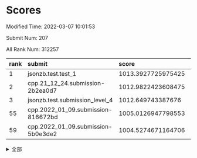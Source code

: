# Scores

Modified Time: 2022-03-07 10:01:53

Submit Num: 207

All Rank Num: 312257

| rank |               submit               |       score        |       sigma        | pk_num |
| :--- | :--------------------------------- | :----------------- | :----------------- | :----- |
| 1    | jsonzb.test.test_1                 | 1013.3927725975425 | 0.8242736052451926 | 6036   |
| 2    | cpp.21_12_24.submission-2b2ea0d7   | 1012.9822423608475 | 0.7914659993369823 | 6033   |
| 3    | jsonzb.test.submission_level_4     | 1012.649743387676  | 0.82777515682358   | 6031   |
| 55   | cpp.2022_01_09.submission-816672bd | 1005.0126947798553 | 0.7242187819410557 | 6039   |
| 59   | cpp.2022_01_09.submission-5b0e3de2 | 1004.5274671164706 | 0.7331896710602495 | 6034   |


<details>
<summary>全部</summary>

| rank |                 submit                 |       score        |       sigma        | pk_num |
| :--- | :------------------------------------- | :----------------- | :----------------- | :----- |
| 1    | jsonzb.test.test_1                     | 1013.3927725975425 | 0.8242736052451926 | 6036   |
| 2    | cpp.21_12_24.submission-2b2ea0d7       | 1012.9822423608475 | 0.7914659993369823 | 6033   |
| 3    | jsonzb.test.submission_level_4         | 1012.649743387676  | 0.82777515682358   | 6031   |
| 4    | gobigger.level_3.submission_level_3_36 | 1011.1980100744806 | 0.7794498148306662 | 6038   |
| 5    | gobigger.level_3.submission_level_3_19 | 1010.9352630337143 | 0.7502038568476684 | 6034   |
| 6    | gobigger.level_3.submission_level_3_22 | 1010.9259826787652 | 0.7745544847590188 | 6032   |
| 7    | gobigger.level_3.submission_level_3_42 | 1010.6467715505586 | 0.762915295488048  | 6037   |
| 8    | gobigger.level_3.submission_level_3_10 | 1010.6033047805767 | 0.7399474393821271 | 6037   |
| 9    | gobigger.level_3.submission_level_3_46 | 1010.5963645730528 | 0.7599870623285152 | 6034   |
| 10   | gobigger.level_3.submission_level_3_6  | 1010.554066453855  | 0.750990920009031  | 6029   |
| 11   | gobigger.level_3.submission_level_3_45 | 1010.4564762437343 | 0.7661777166410602 | 6036   |
| 12   | gobigger.level_3.submission_level_3_44 | 1010.3900279814799 | 0.7721083575535702 | 6034   |
| 13   | gobigger.level_3.submission_level_3_1  | 1010.3795855912191 | 0.763770706906992  | 6038   |
| 14   | gobigger.level_3.submission_level_3_39 | 1010.3328907362277 | 0.772961318925763  | 6039   |
| 15   | gobigger.level_3.submission_level_3_21 | 1010.3277148018379 | 0.7844439547775617 | 6025   |
| 16   | gobigger.level_3.submission_level_3_2  | 1010.3225375743167 | 0.7505621698467755 | 6033   |
| 17   | gobigger.level_3.submission_level_3_9  | 1010.2679941371209 | 0.7899740102053905 | 6032   |
| 18   | gobigger.level_3.submission_level_3_11 | 1010.206119907388  | 0.7802997281417996 | 6032   |
| 19   | gobigger.level_3.submission_level_3_49 | 1010.1794834887282 | 0.7499268504639491 | 6030   |
| 20   | gobigger.level_3.submission_level_3_41 | 1010.0991891069616 | 0.7470352398101319 | 6034   |
| 21   | gobigger.level_3.submission_level_3_17 | 1010.0892555099059 | 0.7572318569377583 | 6036   |
| 22   | gobigger.level_3.submission_level_3_13 | 1010.0778973585859 | 0.7480381182636677 | 6031   |
| 23   | gobigger.level_3.submission_level_3_29 | 1009.988224208547  | 0.7476329388959527 | 6037   |
| 24   | gobigger.level_3.submission_level_3_27 | 1009.986259929256  | 0.748726367828032  | 6037   |
| 25   | gobigger.level_3.submission_level_3_25 | 1009.9219899422218 | 0.7686405945067556 | 6037   |
| 26   | gobigger.level_3.submission_level_3_14 | 1009.8544832798369 | 0.7630842302659755 | 6034   |
| 27   | gobigger.level_3.submission_level_3_38 | 1009.8221659878208 | 0.7578586408255743 | 6032   |
| 28   | gobigger.level_3.submission_level_3_23 | 1009.8125409645791 | 0.7424526268941882 | 6035   |
| 29   | gobigger.level_3.submission_level_3_31 | 1009.6974836646363 | 0.7618403959852297 | 6030   |
| 30   | gobigger.level_3.submission_level_3_0  | 1009.6254686458741 | 0.7317867907195293 | 6031   |
| 31   | gobigger.level_3.submission_level_3_43 | 1009.5931783115701 | 0.7512796232772441 | 6035   |
| 32   | gobigger.level_3.submission_level_3_16 | 1009.5257900355298 | 0.7591103139994316 | 6037   |
| 33   | gobigger.level_3.submission_level_3_34 | 1009.4413051205163 | 0.7463314184239345 | 6034   |
| 34   | gobigger.level_3.submission_level_3_4  | 1009.3270760453596 | 0.7642389672962957 | 6037   |
| 35   | gobigger.level_3.submission_level_3_7  | 1009.3176992474206 | 0.7729356407837343 | 6036   |
| 36   | gobigger.level_3.submission_level_3_32 | 1009.1326727065688 | 0.7358773637582561 | 6033   |
| 37   | gobigger.level_3.submission_level_3_37 | 1009.116946852104  | 0.7515696094856613 | 6033   |
| 38   | gobigger.level_3.submission_level_3_47 | 1009.1148234192971 | 0.7517588664275339 | 6036   |
| 39   | gobigger.level_3.submission_level_3_8  | 1009.0979760538537 | 0.7492546280154909 | 6030   |
| 40   | gobigger.level_3.submission_level_3_35 | 1009.0740313898002 | 0.7462924759967946 | 6033   |
| 41   | gobigger.level_3.submission_level_3_20 | 1009.0331478611741 | 0.7553599283342758 | 6035   |
| 42   | gobigger.level_3.submission_level_3_26 | 1008.922008999181  | 0.7704623347833378 | 6034   |
| 43   | gobigger.level_3.submission_level_3_48 | 1008.8652245590199 | 0.7497623093852146 | 6034   |
| 44   | gobigger.level_3.submission_level_3_15 | 1008.8112038722402 | 0.7508727682665263 | 6032   |
| 45   | gobigger.level_3.submission_level_3_33 | 1008.7686838074421 | 0.7450596388470725 | 6028   |
| 46   | gobigger.level_3.submission_level_3_40 | 1008.7209828416047 | 0.7313731201728094 | 6035   |
| 47   | gobigger.level_3.submission_level_3_3  | 1008.6408808227527 | 0.7652158515686602 | 6034   |
| 48   | gobigger.level_3.submission_level_3_18 | 1008.4016296896815 | 0.7383732926277992 | 6036   |
| 49   | gobigger.level_3.submission_level_3_5  | 1008.3886458805731 | 0.752522877823355  | 6031   |
| 50   | gobigger.level_3.submission_level_3_28 | 1008.3543644528917 | 0.7524154890864416 | 6029   |
| 51   | gobigger.level_3.submission_level_3_30 | 1008.256263931666  | 0.7607675004925328 | 6031   |
| 52   | gobigger.level_3.submission_level_3_12 | 1007.9084062733217 | 0.7432423569442798 | 6034   |
| 53   | gobigger.level_3.submission_level_3_24 | 1007.7408259617443 | 0.7268039641593603 | 6036   |
| 54   | gobigger.level_1.submission_level_1_10 | 1005.0770452055439 | 0.7167207319647958 | 6038   |
| 55   | cpp.2022_01_09.submission-816672bd     | 1005.0126947798553 | 0.7242187819410557 | 6039   |
| 56   | gobigger.level_1.submission_level_1_36 | 1004.987204928987  | 0.7337609195843381 | 6036   |
| 57   | gobigger.level_1.submission_level_1_12 | 1004.7297682452303 | 0.719893978708823  | 6032   |
| 58   | gobigger.level_1.submission_level_1_22 | 1004.5637144361839 | 0.7175926112758215 | 6035   |
| 59   | cpp.2022_01_09.submission-5b0e3de2     | 1004.5274671164706 | 0.7331896710602495 | 6034   |
| 60   | gobigger.level_1.submission_level_1_13 | 1004.4016825338952 | 0.7093857525579668 | 6028   |
| 61   | gobigger.level_1.submission_level_1_34 | 1004.3885933890928 | 0.7044818287314151 | 6036   |
| 62   | gobigger.level_1.submission_level_1_43 | 1004.3302924197741 | 0.7185408180071229 | 6033   |
| 63   | gobigger.level_1.submission_level_1_14 | 1004.252954684932  | 0.7218407548528506 | 6037   |
| 64   | gobigger.level_1.submission_level_1_31 | 1004.2226513718622 | 0.714372444242739  | 6035   |
| 65   | gobigger.level_1.submission_level_1_39 | 1004.2040163576568 | 0.7202990930236863 | 6031   |
| 66   | gobigger.level_1.submission_level_1_23 | 1004.1786622414671 | 0.7203648211600124 | 6035   |
| 67   | gobigger.level_1.submission_level_1_49 | 1004.1635465272828 | 0.7143352914606091 | 6033   |
| 68   | gobigger.level_1.submission_level_1_18 | 1004.0199304601003 | 0.7223623582418038 | 6036   |
| 69   | gobigger.level_1.submission_level_1_42 | 1004.0060257024438 | 0.711717459040565  | 6035   |
| 70   | gobigger.level_1.submission_level_1_0  | 1004.0048220696318 | 0.7032089472478708 | 6035   |
| 71   | gobigger.level_1.submission_level_1_20 | 1003.9518961393967 | 0.7143521548079674 | 6035   |
| 72   | gobigger.level_1.submission_level_1_5  | 1003.6050322637833 | 0.7172283186912658 | 6034   |
| 73   | gobigger.level_1.submission_level_1_4  | 1003.6020037764234 | 0.7166259294380911 | 6030   |
| 74   | gobigger.level_1.submission_level_1_3  | 1003.5508465119423 | 0.7226682672322503 | 6036   |
| 75   | gobigger.level_1.submission_level_1_27 | 1003.5131161578074 | 0.7094824182786788 | 6034   |
| 76   | gobigger.level_1.submission_level_1_40 | 1003.4367299512485 | 0.7117570137784882 | 6035   |
| 77   | gobigger.level_1.submission_level_1_41 | 1003.4159765410732 | 0.7218014773710398 | 6032   |
| 78   | gobigger.level_1.submission_level_1_6  | 1003.3958183285307 | 0.7136926381353004 | 6030   |
| 79   | gobigger.level_1.submission_level_1_24 | 1003.3645607242831 | 0.7274581746629316 | 6032   |
| 80   | gobigger.level_1.submission_level_1_38 | 1003.3514724917587 | 0.713287001851895  | 6036   |
| 81   | gobigger.level_1.submission_level_1_9  | 1003.2702517341874 | 0.7168197335042217 | 6033   |
| 82   | gobigger.level_1.submission_level_1_44 | 1003.2039043362781 | 0.7098635843127591 | 6034   |
| 83   | gobigger.level_1.submission_level_1_29 | 1003.1729904159643 | 0.7165875085452582 | 6030   |
| 84   | gobigger.level_1.submission_level_1_1  | 1003.1511811054537 | 0.7141050104631929 | 6034   |
| 85   | gobigger.level_1.submission_level_1_19 | 1003.1441008137375 | 0.7180421444413766 | 6037   |
| 86   | gobigger.level_1.submission_level_1_21 | 1003.1414602688964 | 0.7142967893101252 | 6034   |
| 87   | gobigger.level_1.submission_level_1_30 | 1003.1269080457623 | 0.7016897297596075 | 6037   |
| 88   | gobigger.level_1.submission_level_1_46 | 1003.10368418662   | 0.7193623308853835 | 6034   |
| 89   | gobigger.level_1.submission_level_1_15 | 1003.0979694056011 | 0.7095594559401266 | 6039   |
| 90   | gobigger.level_1.submission_level_1_2  | 1003.0848796646125 | 0.7180908943515864 | 6034   |
| 91   | gobigger.level_1.submission_level_1_48 | 1003.0831001105721 | 0.7157399734345541 | 6034   |
| 92   | gobigger.level_1.submission_level_1_47 | 1003.0824969143281 | 0.713150133274731  | 6031   |
| 93   | gobigger.level_1.submission_level_1_28 | 1003.0787570313498 | 0.7161100595160874 | 6034   |
| 94   | gobigger.level_1.submission_level_1_17 | 1003.0590149165115 | 0.7104006502685565 | 6031   |
| 95   | gobigger.level_1.submission_level_1_35 | 1002.9902324109545 | 0.7241747866582804 | 6034   |
| 96   | gobigger.level_1.submission_level_1_26 | 1002.9398854861615 | 0.7145990241864462 | 6033   |
| 97   | gobigger.level_1.submission_level_1_7  | 1002.7865200904743 | 0.7134432793219451 | 6032   |
| 98   | gobigger.level_1.submission_level_1_32 | 1002.6636192351003 | 0.7042213189944425 | 6033   |
| 99   | gobigger.level_1.submission_level_1_37 | 1002.6462608235166 | 0.7044227853351942 | 6037   |
| 100  | gobigger.level_1.submission_level_1_8  | 1002.5289282985357 | 0.7188155270109525 | 6031   |
| 101  | gobigger.level_1.submission_level_1_33 | 1002.2027122420601 | 0.7119124719236178 | 6035   |
| 102  | gobigger.level_1.submission_level_1_45 | 1002.132943888387  | 0.7088955748475725 | 6033   |
| 103  | gobigger.level_1.submission_level_1_16 | 1001.7875323075331 | 0.7095503091758113 | 6034   |
| 104  | gobigger.level_1.submission_level_1_25 | 1001.466648821612  | 0.7048979464668692 | 6031   |
| 105  | gobigger.level_1.submission_level_1_11 | 1001.3357024584358 | 0.7115738817531937 | 6034   |
| 106  | gobigger.random.submission_random_49   | 997.1229641837276  | 0.708163961588944  | 6029   |
| 107  | gobigger.random.submission_random_42   | 996.9584310708644  | 0.694475174598341  | 6038   |
| 108  | gobigger.random.submission_random_39   | 996.9045168929988  | 0.70354702220694   | 6031   |
| 109  | gobigger.random.submission_random_38   | 996.8650560426194  | 0.7157413000605954 | 6035   |
| 110  | gobigger.random.submission_random_32   | 996.8246656350246  | 0.7099604752338856 | 6038   |
| 111  | gobigger.random.submission_random_1    | 996.7781568655979  | 0.6969826133282329 | 6030   |
| 112  | gobigger.random.submission_random_33   | 996.6955163170642  | 0.7111214344490014 | 6036   |
| 113  | gobigger.random.submission_random_22   | 996.552036233792   | 0.7111941388528311 | 6034   |
| 114  | gobigger.random.submission_random_17   | 996.5077479858741  | 0.7219589551587092 | 6033   |
| 115  | gobigger.random.submission_random_28   | 996.400099855413   | 0.7137765750739171 | 6035   |
| 116  | gobigger.random.submission_random_6    | 996.3561278352497  | 0.7005759815803795 | 6030   |
| 117  | gobigger.random.submission_random_18   | 996.2755087081498  | 0.7094481615604459 | 6032   |
| 118  | gobigger.random.submission_random_16   | 996.2717163710422  | 0.710191446031792  | 6037   |
| 119  | gobigger.random.submission_random_25   | 996.2502611596034  | 0.7066159171730044 | 6037   |
| 120  | gobigger.random.submission_random_15   | 996.2195827174722  | 0.7010171416045694 | 6035   |
| 121  | gobigger.random.submission_random_31   | 996.217593749936   | 0.7135720737833365 | 6029   |
| 122  | gobigger.random.submission_random_30   | 996.1666372033301  | 0.7193283239332408 | 6031   |
| 123  | gobigger.random.submission_random_20   | 996.1425732619998  | 0.7060367072236806 | 6038   |
| 124  | gobigger.random.submission_random_7    | 996.0072460674672  | 0.7083287755380108 | 6031   |
| 125  | gobigger.random.submission_random_11   | 996.0015579123044  | 0.7176180373416655 | 6033   |
| 126  | gobigger.random.submission_random_44   | 995.9555628812958  | 0.7143616490629265 | 6033   |
| 127  | gobigger.random.submission_random_35   | 995.9551222829316  | 0.7152978784976044 | 6031   |
| 128  | gobigger.random.submission_random_24   | 995.9515921967036  | 0.7105394398521673 | 6032   |
| 129  | gobigger.random.submission_random_9    | 995.8938988083887  | 0.7170281255440151 | 6035   |
| 130  | gobigger.random.submission_random_2    | 995.8595568240086  | 0.7062385290052314 | 6035   |
| 131  | gobigger.random.submission_random_21   | 995.8241470720809  | 0.7024585890193634 | 6035   |
| 132  | gobigger.random.submission_random_13   | 995.815675450836   | 0.701095660043331  | 6031   |
| 133  | gobigger.random.submission_random_23   | 995.7957680084875  | 0.7111324631858639 | 6034   |
| 134  | gobigger.random.submission_random_45   | 995.7321416773616  | 0.7110824669612537 | 6034   |
| 135  | gobigger.random.submission_random_27   | 995.712207575327   | 0.7360555456522141 | 6037   |
| 136  | gobigger.random.submission_random_34   | 995.632984719651   | 0.7083233152155729 | 6032   |
| 137  | gobigger.random.submission_random_8    | 995.6236387377047  | 0.7168843567417694 | 6034   |
| 138  | gobigger.random.submission_random_26   | 995.6014783315139  | 0.7014245920684566 | 6036   |
| 139  | gobigger.level_2.submission_level_2_25 | 995.5877950994447  | 0.7204716133778405 | 6031   |
| 140  | gobigger.random.submission_random_43   | 995.5830973309199  | 0.7073240815891254 | 6039   |
| 141  | gobigger.random.submission_random_36   | 995.569639489296   | 0.7195277323918251 | 6033   |
| 142  | gobigger.random.submission_random_14   | 995.5691419532629  | 0.7164705010127764 | 6033   |
| 143  | gobigger.random.submission_random_41   | 995.5438418273153  | 0.711881656774521  | 6033   |
| 144  | gobigger.random.submission_random_3    | 995.483222686466   | 0.7159831053863666 | 6037   |
| 145  | gobigger.random.submission_random_12   | 995.4768616988125  | 0.7150880748859061 | 6035   |
| 146  | gobigger.random.submission_random_5    | 995.3309836244781  | 0.7133358471563739 | 6028   |
| 147  | gobigger.random.submission_random_37   | 995.0922777435895  | 0.702868747945467  | 6034   |
| 148  | gobigger.random.submission_random_46   | 995.0691177820814  | 0.7071257916331685 | 6037   |
| 149  | gobigger.random.submission_random_47   | 995.0284518631062  | 0.7104585512590817 | 6032   |
| 150  | gobigger.random.submission_random_29   | 995.0187480319894  | 0.7167730965382852 | 6030   |
| 151  | gobigger.random.submission_random_0    | 995.0175073910453  | 0.7120202890915893 | 6035   |
| 152  | gobigger.random.submission_random_19   | 994.9756731110147  | 0.7089809834579871 | 6036   |
| 153  | gobigger.random.submission_random_10   | 994.9521833186279  | 0.7124228391293062 | 6025   |
| 154  | gobigger.random.submission_random_4    | 994.9012112942717  | 0.7119496094609408 | 6030   |
| 155  | gobigger.random.submission_random_48   | 994.8641333610376  | 0.7171152969399757 | 6032   |
| 156  | gobigger.level_2.submission_level_2_5  | 994.8021073236406  | 0.7380498289555206 | 6036   |
| 157  | gobigger.level_2.submission_level_2_15 | 994.7837768485758  | 0.7349769141011069 | 6037   |
| 158  | gobigger.random.submission_random_40   | 994.5663033233644  | 0.7144734815127097 | 6033   |
| 159  | gobigger.level_2.submission_level_2_34 | 994.2728533968465  | 0.7075380585044012 | 6035   |
| 160  | gobigger.level_2.submission_level_2_10 | 994.240870239895   | 0.7274446500273932 | 6037   |
| 161  | gobigger.level_2.submission_level_2_41 | 994.10678455916    | 0.7296144871573158 | 6033   |
| 162  | gobigger.level_2.submission_level_2_19 | 993.6165933356064  | 0.7197373138534339 | 6032   |
| 163  | gobigger.level_2.submission_level_2_14 | 993.5692226574132  | 0.7301920464689131 | 6033   |
| 164  | gobigger.level_2.submission_level_2_32 | 993.462409492261   | 0.7336349933036544 | 6036   |
| 165  | gobigger.level_2.submission_level_2_47 | 993.3315090609706  | 0.7338865090446957 | 6038   |
| 166  | gobigger.level_2.submission_level_2_30 | 993.2907071027463  | 0.7328695263630903 | 6036   |
| 167  | gobigger.level_2.submission_level_2_22 | 993.2465741511829  | 0.7379563041021494 | 6037   |
| 168  | gobigger.level_2.submission_level_2_42 | 993.2106663878258  | 0.7366257208120252 | 6034   |
| 169  | gobigger.level_2.submission_level_2_26 | 992.8611994034193  | 0.7451595359869617 | 6032   |
| 170  | gobigger.level_2.submission_level_2_9  | 992.8515509523005  | 0.7309496774696744 | 6034   |
| 171  | gobigger.level_2.submission_level_2_7  | 992.8347133285757  | 0.7308339779362232 | 6037   |
| 172  | gobigger.level_2.submission_level_2_4  | 992.8326063514802  | 0.7363174368578396 | 6037   |
| 173  | gobigger.level_2.submission_level_2_24 | 992.7436689462403  | 0.751155850539311  | 6041   |
| 174  | gobigger.level_2.submission_level_2_45 | 992.6365901349017  | 0.7499157068629488 | 6031   |
| 175  | gobigger.level_2.submission_level_2_44 | 992.3935895397775  | 0.7355167439873994 | 6033   |
| 176  | gobigger.level_2.submission_level_2_28 | 992.3526342318501  | 0.7426676414406398 | 6036   |
| 177  | gobigger.level_2.submission_level_2_0  | 992.3218402666441  | 0.745484946301543  | 6029   |
| 178  | gobigger.level_2.submission_level_2_16 | 992.2698598210883  | 0.7308013203242851 | 6035   |
| 179  | gobigger.level_2.submission_level_2_43 | 992.2650757681137  | 0.7477624085607308 | 6035   |
| 180  | gobigger.level_2.submission_level_2_11 | 992.258010797081   | 0.740014545210391  | 6035   |
| 181  | gobigger.level_2.submission_level_2_17 | 992.2009588904284  | 0.7706148020791074 | 6037   |
| 182  | gobigger.level_2.submission_level_2_6  | 992.1755177822325  | 0.7413825060052612 | 6037   |
| 183  | gobigger.level_2.submission_level_2_20 | 992.014310390571   | 0.7277922473496066 | 6036   |
| 184  | gobigger.level_2.submission_level_2_13 | 991.9916710560943  | 0.7477874021295507 | 6037   |
| 185  | gobigger.level_2.submission_level_2_38 | 991.9421735195535  | 0.7519952076954018 | 6040   |
| 186  | gobigger.level_2.submission_level_2_37 | 991.8855250056482  | 0.7424828425833208 | 6031   |
| 187  | gobigger.level_2.submission_level_2_21 | 991.8789048817447  | 0.7362057969335796 | 6036   |
| 188  | gobigger.level_2.submission_level_2_1  | 991.8679161106774  | 0.7372612866925478 | 6034   |
| 189  | gobigger.level_2.submission_level_2_2  | 991.8249531810795  | 0.7331006477680831 | 6038   |
| 190  | gobigger.level_2.submission_level_2_18 | 991.8216908793148  | 0.7592195189663029 | 6035   |
| 191  | gobigger.level_2.submission_level_2_23 | 991.8152381016681  | 0.7494927165436829 | 6035   |
| 192  | gobigger.level_2.submission_level_2_49 | 991.7494722559488  | 0.7341187448335174 | 6038   |
| 193  | gobigger.level_2.submission_level_2_39 | 991.6378393353443  | 0.7567440513297394 | 6034   |
| 194  | gobigger.level_2.submission_level_2_33 | 991.6343994520073  | 0.7519597389549764 | 6034   |
| 195  | gobigger.level_2.submission_level_2_48 | 991.623815517475   | 0.7557559388482933 | 6033   |
| 196  | gobigger.level_2.submission_level_2_31 | 991.5903706209846  | 0.7597908448224241 | 6035   |
| 197  | gobigger.level_2.submission_level_2_3  | 991.4275092124655  | 0.7260150319074573 | 6031   |
| 198  | gobigger.level_2.submission_level_2_35 | 991.4255281590304  | 0.7470599376676474 | 6036   |
| 199  | gobigger.level_2.submission_level_2_8  | 991.3709984624381  | 0.7570924587659479 | 6032   |
| 200  | gobigger.level_2.submission_level_2_36 | 991.2557365372815  | 0.7558534717521259 | 6034   |
| 201  | gobigger.level_2.submission_level_2_12 | 991.0912610646023  | 0.7495760670806221 | 6035   |
| 202  | gobigger.level_2.submission_level_2_40 | 991.0831899274625  | 0.7419525283340819 | 6033   |
| 203  | gobigger.level_2.submission_level_2_29 | 990.9680007874189  | 0.763231462243323  | 6032   |
| 204  | gobigger.level_2.submission_level_2_46 | 990.8385419705972  | 0.7440944185308614 | 6034   |
| 205  | gobigger.level_2.submission_level_2_27 | 990.7395162087879  | 0.7421112374788064 | 6035   |
| 206  | gobigger.none.submission_none_1        | 978.4790803460113  | 1.2862358909708889 | 6026   |
| 207  | gobigger.none.submission_none_0        | 977.2964485292325  | 1.4193483768718786 | 6038   |

</details>